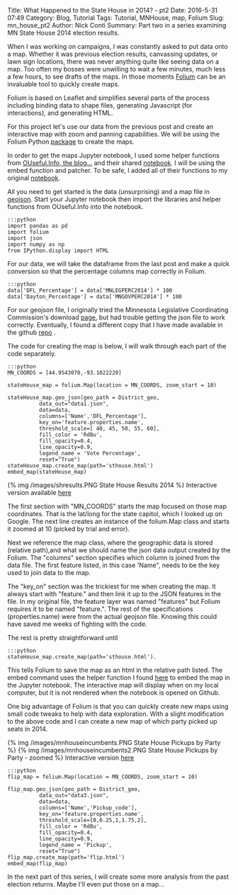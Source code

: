 Title: What Happened to the State House in 2014? - pt2
Date: 2016-5-31 07:49
Category: Blog, Tutorial
Tags: Tutorial, MNHouse, map, Folium
Slug: mn_house_pt2
Author: Nick Conti
Summary: Part two in a series examining MN State House 2014 election results.

When I was working on campaigns, I was constantly asked to put data onto a map.  Whether it was previous election results, canvassing updates, or lawn sign locations, there was never anything quite like seeing data on a map.  Too often my bosses were unwilling to wait a few minutes, much less a few hours, to see drafts of the maps.  In those moments [Folium](https://folium.readthedocs.io/en/latest/) can be an invaluable tool to quickly create maps.

Folium is based on Leaflet and simplifies several parts of the process including binding data to shape files, generating Javascript (for interactions), and generating HTML.

For this project let's use our data from the previous post and create an interactive map with zoom and panning capabilities.  We will be using the Folium Python [package](http://python-visualization.github.io/folium/) to create the maps.

In order to get the maps Jupyter notebook, I used some helper functions from [OUseful.Info, the blog...](http://blog.ouseful.info/2015/04/17/creating-interactive-election-maps-using-folium-and-ipython-notebooks/) and their shared [notebook](http://nbviewer.jupyter.org/gist/psychemedia/fbcd7cf1daabe0004e27/folium_shapefiles.ipynb).  I will be using the embed function and patcher.  To be safe, I added all of their functions to my original [notebook](https://github.com/NickyThreeNames/ElectionStatsandMap).

All you need to get started is the data (unsurprising) and a map file in [geojson](https://bost.ocks.org/mike/map/).  Start your Jupyter notebook then import the libraries and helper functions from OUseful.Info into the notebook.

    :::python
    import pandas as pd
    import folium
    import json
    import numpy as np
    from IPython.display import HTML
    
For our data, we will take the dataframe from the last post and make a quick conversion so that the percentage columns map correctly in Folium.

    :::python
    data['DFL_Percentage'] = data['MNLEGPERC2014'] * 100
    data['Dayton_Percentage'] = data['MNGOVPERC2014'] * 100
    
For our geojson file, I originally tried the Minnesota Legislative Coordinating Commission's download [page](http://www.gis.leg.mn/html/download.html), but had trouble getting the json file to work correctly.  Eventually, I found a different copy that I have made available in the github [repo](https://github.com/NickyThreeNames/ElectionStatsandMap) .

The code for creating the map is below, I will walk through each part of the code separately.

    :::python
    MN_COORDS = [44.9543070,-93.1022220]
    
    stateHouse_map = folium.Map(location = MN_COORDS, zoom_start = 10)
    
    stateHouse_map.geo_json(geo_path = District_geo, 
              data_out="data1.json", 
              data=data, 
              columns=['Name','DFL_Percentage'], 
              key_on='feature.properties.name',
              threshold_scale=[ 40, 45, 50, 55, 60],
              fill_color = 'RdBu',
              fill_opacity=0.4, 
              line_opacity=0.9,
              legend_name = 'Vote Percentage',
              reset="True")
    stateHouse_map.create_map(path='sthouse.html')
    embed_map(stateHouse_map)
    
{% img /images/shresults.PNG State House Results 2014 %}
Interactive version available [here](http://bl.ocks.org/NickyThreeNames/e3228a8ea478b78c802bb12ac94e3d8c)

The first section with "MN_COORDS" starts the map focused on those map coordinates.  That is the lat/long for the state capitol, which I looked up on Google.  The next line creates an instance of the folium.Map class and starts it zoomed at 10 (picked by trial and error).

Next we reference the map class, where the geographic data is stored (relative path),and  what we should name the json data output created by the Folium.  The "columns" section specifies which column is joined from the data file.  The first feature listed, in this case 'Name", needs to be the key used to join data to the map.

The "key_on" section was the trickiest for me when creating the map.  It always start with "feature." and then link it up to the JSON features in the file.  In my original file, the feature layer was named "features" but Folium requires it to be named "feature.".  The rest of the specifications (properties.name) were from the actual geojson file.  Knowing this could have saved me weeks of fighting with the code.  

The rest is pretty straightforward until 

    :::python
    stateHouse_map.create_map(path='sthouse.html').
    
This tells Folium to save the map as an html in the relative path listed.  The embed command uses the helper function I found [here](http://nbviewer.jupyter.org/gist/psychemedia/fbcd7cf1daabe0004e27/folium_shapefiles.ipynb) to embed the map in the Jupyter notebook.  The interactive map will display when on my local computer, but it is not rendered when the notebook is opened on Github.

One big advantage of Folium is that you can  quickly create new maps using small code tweaks to help with data exploration.  With a slight modification to the above code and I can create a new map of which party picked up seats in 2014.

{% img /images/mnhouseincumbents.PNG State House Pickups by Party %}
{% img /images/mnhouseincumbents2.PNG State House Pickups by Party - zoomed %}
Interactive version [here](http://bl.ocks.org/NickyThreeNames/a287595efa5af13e304178698693cc4c)

    :::python
    flip_map = folium.Map(location = MN_COORDS, zoom_start = 10)

    flip_map.geo_json(geo_path = District_geo, 
              data_out="data3.json", 
              data=data, 
              columns=['Name','Pickup_code'], 
              key_on='feature.properties.name',
              threshold_scale=[0,0.25,1,1.75,2],
              fill_color = 'RdBu',
              fill_opacity=0.4, 
              line_opacity=0.9,
              legend_name = 'Pickup',
              reset="True")
    flip_map.create_map(path='flip.html')
    embed_map(flip_map)


In the next part of this series, I will create some more analysis from the past election returns.  Maybe I'll even put those on a map...



